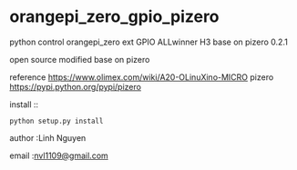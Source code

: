 # orangepi_zero_gpio_pizero
python control orangepi_zero ext GPIO ALLwinner H3  base on  pizero 0.2.1


open source   modified  base on  pizero 

reference 
https://www.olimex.com/wiki/A20-OLinuXino-MICRO
pizero 
https://pypi.python.org/pypi/pizero

install ::
	
	python setup.py install 



author :Linh Nguyen

email :nvl1109@gmail.com



























